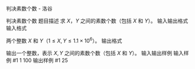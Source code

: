 



判决素数个数 - 洛谷














判决素数个数
题目描述
求 $X$，$Y$ 之间的素数个数（包括 $X$ 和 $Y$）。
输入输出格式
输入格式

两个整数 $X$ 和 $Y$（$1 \le X,Y \le 1.1 \times 10^6$）。
输出格式

输出一个整数，表示 $X, Y$ 之间的素数个数（包括 $X$ 和 $Y$）。
输入输出样例
输入样例 #1
1 100
输出样例 #1
25






